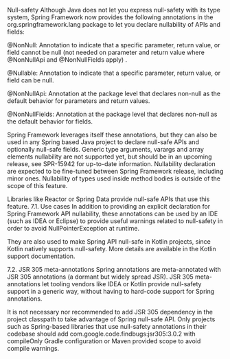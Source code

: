 Null-safety
Although Java does not let you express null-safety with its type system, Spring Framework now provides the following annotations in the org.springframework.lang package to let you declare nullability of APIs and fields:

@NonNull: Annotation to indicate that a specific parameter, return value, or field cannot be null (not needed on parameter and return value where @NonNullApi and @NonNullFields apply) .

@Nullable: Annotation to indicate that a specific parameter, return value, or field can be null.

@NonNullApi: Annotation at the package level that declares non-null as the default behavior for parameters and return values.

@NonNullFields: Annotation at the package level that declares non-null as the default behavior for fields.

Spring Framework leverages itself these annotations, but they can also be used in any Spring based Java project to declare null-safe APIs and optionally null-safe fields. Generic type arguments, varargs and array elements nullability are not supported yet, but should be in an upcoming release, see SPR-15942 for up-to-date information. Nullability declaration are expected to be fine-tuned between Spring Framework release, including minor ones. Nullability of types used inside method bodies is outside of the scope of this feature.

Libraries like Reactor or Spring Data provide null-safe APIs that use this feature.
7.1. Use cases
In addition to providing an explicit declaration for Spring Framework API nullability, these annotations can be used by an IDE (such as IDEA or Eclipse) to provide useful warnings related to null-safety in order to avoid NullPointerException at runtime.

They are also used to make Spring API null-safe in Kotlin projects, since Kotlin natively supports null-safety. More details are available in the Kotlin support documentation.

7.2. JSR 305 meta-annotations
Spring annotations are meta-annotated with JSR 305 annotations (a dormant but widely spread JSR). JSR 305 meta-annotations let tooling vendors like IDEA or Kotlin provide null-safety support in a generic way, without having to hard-code support for Spring annotations.

It is not necessary nor recommended to add JSR 305 dependency in the project classpath to take advantage of Spring null-safe API. Only projects such as Spring-based libraries that use null-safety annotations in their codebase should add com.google.code.findbugs:jsr305:3.0.2 with compileOnly Gradle configuration or Maven provided scope to avoid compile warnings.